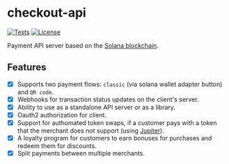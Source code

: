 # checkout-api

[![Tests](https://github.com/easypmnt/checkout-api/actions/workflows/tests.yml/badge.svg)](https://github.com/easypmnt/checkout-api/actions/workflows/tests.yml)
[![License](https://img.shields.io/github/license/easypmnt/checkout-api)](https://github.com/easypmnt/checkout-api/blob/main/LICENSE)

Payment API server based on the [Solana blockchain](https://solana.com).

## Features

- [x] Supports two payment flows: `classic` (via solana wallet adapter button) and `QR code`.
- [x] Webhooks for transaction status updates on the client's server.
- [x] Ability to use as a standalone API server or as a library.
- [x] Oauth2 authorization for client.
- [x] Support for authomated token swaps, if a customer pays with a token that the merchant does not support (using [Jupiter](https://jup.ag)).
- [x] A loyalty program for customers to earn bonuses for purchases and redeem them for discounts.
- [x] Split payments between multiple merchants.
